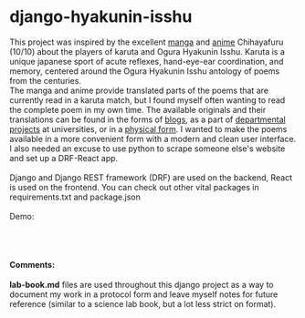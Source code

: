 # django-hyakunin-isshu


This project was inspired by the excellent [manga]() and [anime]() Chihayafuru (10/10) about the players of karuta and Ogura Hyakunin Isshu. Karuta is a unique japanese sport of acute reflexes, hand-eye-ear coordination, and memory, centered around the Ogura Hyakunin Isshu antology of poems from the []() centuries. 
<br>
The manga and anime provide translated parts of the poems that are currently read in a karuta match, but I found myself often wanting to read the complete poem in my own time. The available originals and their translations can be found in the forms of [blogs](), as a part of [departmental projects]() at universities, or in a [physical form](). I wanted to make the poems available in a more convenient form with a modern and clean user interface.
<br> 
I also needed an excuse to use python to scrape someone else's website and set up a DRF-React app.
<br>
<br>
Django and Django REST framework (DRF) are used on the backend, React is used on the frontend. You can check out other vital packages in requirements.txt and package.json
<br>
<br>
Demo: 

<br>
<br>

#### Comments:
**lab-book.md** files are used throughout this django project as a way to document my work in a protocol form and leave myself notes for future reference (similar to a science lab book, but a lot less strict on format).